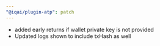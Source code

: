 ```yaml
---
"@iqai/plugin-atp": patch
---
```


- added early returns if wallet private key is not provided
- Updated logs shown to include txHash as well
